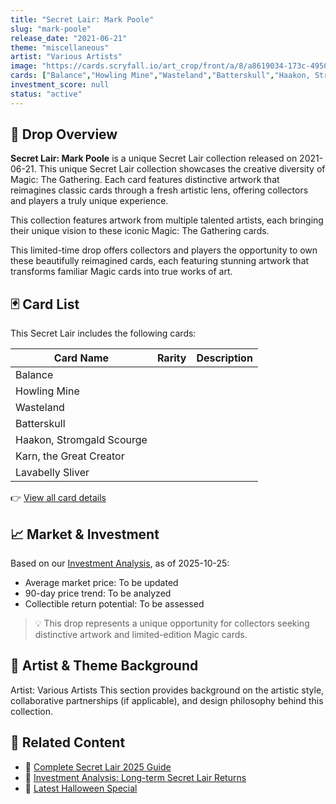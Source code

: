 ```yaml
---
title: "Secret Lair: Mark Poole"
slug: "mark-poole"
release_date: "2021-06-21"
theme: "miscellaneous"
artist: "Various Artists"
image: "https://cards.scryfall.io/art_crop/front/a/8/a8619034-173c-4950-a0b4-1ae1dcfd0bc5.jpg?1675536796"
cards: ["Balance","Howling Mine","Wasteland","Batterskull","Haakon, Stromgald Scourge","Karn, the Great Creator","Lavabelly Sliver"]
investment_score: null
status: "active"
---
```


## 💠 Drop Overview
**Secret Lair: Mark Poole** is a unique Secret Lair collection released on 2021-06-21. This unique Secret Lair collection showcases the creative diversity of Magic: The Gathering. Each card features distinctive artwork that reimagines classic cards through a fresh artistic lens, offering collectors and players a truly unique experience.

This collection features artwork from multiple talented artists, each bringing their unique vision to these iconic Magic: The Gathering cards.

This limited-time drop offers collectors and players the opportunity to own these beautifully reimagined cards, each featuring stunning artwork that transforms familiar Magic cards into true works of art.

## 🃏 Card List
This Secret Lair includes the following cards:

| Card Name | Rarity | Description |
|-----------|---------|-------------|
| Balance |  |  |
| Howling Mine |  |  |
| Wasteland |  |  |
| Batterskull |  |  |
| Haakon, Stromgald Scourge |  |  |
| Karn, the Great Creator |  |  |
| Lavabelly Sliver |  |  |

👉 [View all card details](/cards?drop=mark-poole)

## 📈 Market & Investment
Based on our [Investment Analysis](/investment/mark-poole), as of 2025-10-25:
- Average market price: To be updated
- 90-day price trend: To be analyzed
- Collectible return potential: To be assessed

> 💡 This drop represents a unique opportunity for collectors seeking distinctive artwork and limited-edition Magic cards.

## 🎨 Artist & Theme Background
Artist: Various Artists
This section provides background on the artistic style, collaborative partnerships (if applicable), and design philosophy behind this collection.

## 🔗 Related Content
- 📰 [Complete Secret Lair 2025 Guide](/news/secret-lair-2025-complete-guide)
- 💼 [Investment Analysis: Long-term Secret Lair Returns](/investment)
- 🎃 [Latest Halloween Special](/drops/secret-scare-superdrop-2025)